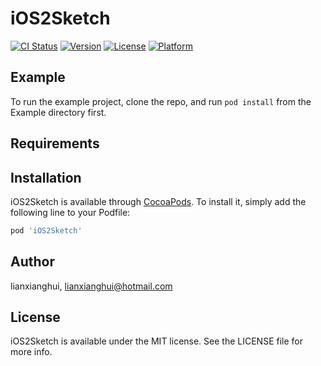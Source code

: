 # iOS2Sketch

[![CI Status](https://img.shields.io/travis/lianxianghui/iOS2Sketch.svg?style=flat)](https://travis-ci.org/lianxianghui/iOS2Sketch)
[![Version](https://img.shields.io/cocoapods/v/iOS2Sketch.svg?style=flat)](https://cocoapods.org/pods/iOS2Sketch)
[![License](https://img.shields.io/cocoapods/l/iOS2Sketch.svg?style=flat)](https://cocoapods.org/pods/iOS2Sketch)
[![Platform](https://img.shields.io/cocoapods/p/iOS2Sketch.svg?style=flat)](https://cocoapods.org/pods/iOS2Sketch)

## Example

To run the example project, clone the repo, and run `pod install` from the Example directory first.

## Requirements

## Installation

iOS2Sketch is available through [CocoaPods](https://cocoapods.org). To install
it, simply add the following line to your Podfile:

```ruby
pod 'iOS2Sketch'
```

## Author

lianxianghui, lianxianghui@hotmail.com

## License

iOS2Sketch is available under the MIT license. See the LICENSE file for more info.
